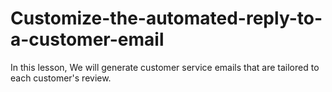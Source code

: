 # Customize-the-automated-reply-to-a-customer-email
In this lesson, We will generate customer service emails that are tailored to each customer's review.
